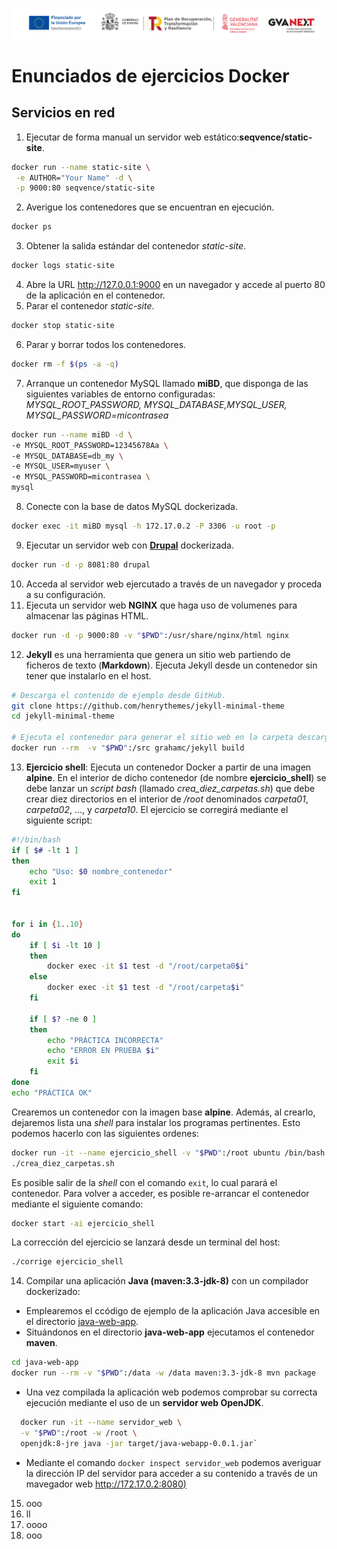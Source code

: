 ![Logotipos Fondos Next Generation](../imagenes/Logotipo_ME_FP_GV_FSE.png)
# Enunciados de ejercicios Docker
## Servicios en red
1. Ejecutar de forma manual un servidor web estático:**seqvence/static-site**.
```bash
docker run --name static-site \
 -e AUTHOR="Your Name" -d \
 -p 9000:80 seqvence/static-site
```
2. Averigue los contenedores que se encuentran en ejecución.
```bash
docker ps
```
3. Obtener la salida estándar del contenedor *static-site*.
```bash
docker logs static-site
```
4. Abre la URL http://127.0.0.1:9000 en un navegador y accede al puerto 80 de la aplicación en el contenedor.
5. Parar el contenedor *static-site*.
```bash
docker stop static-site
```
6. Parar y borrar todos los contenedores.
```bash
docker rm -f $(ps -a -q)
```
7. Arranque un contenedor MySQL llamado **miBD**, que disponga de las siguientes variables de entorno configuradas: *MYSQL_ROOT_PASSWORD, MYSQL_DATABASE,MYSQL_USER, MYSQL_PASSWORD=micontrasea*
```bash
docker run --name miBD -d \
-e MYSQL_ROOT_PASSWORD=12345678Aa \
-e MYSQL_DATABASE=db_my \
-e MYSQL_USER=myuser \
-e MYSQL_PASSWORD=micontrasea \
mysql
```
8. Conecte con la base de datos MySQL dockerizada.
```bash
docker exec -it miBD mysql -h 172.17.0.2 -P 3306 -u root -p
```
9.  Ejecutar un servidor web con **[Drupal](https://www.drupal.org/home)** dockerizada.
```bash
docker run -d -p 8081:80 drupal
```
10. Acceda al servidor web ejercutado a través de un navegador y proceda a su configuración.
11. Ejecuta un servidor web **NGINX** que haga uso de volumenes para almacenar las páginas HTML.
```bash
docker run -d -p 9000:80 -v "$PWD":/usr/share/nginx/html nginx
```
12. **Jekyll** es una herramienta que genera un sitio web partiendo de ficheros de texto (**Markdown**). Ejecuta Jekyll desde un contenedor sin tener que instalarlo en el host.
  ```bash
  # Descarga el contenido de ejemplo desde GitHub.
  git clone https://github.com/henrythemes/jekyll-minimal-theme
  cd jekyll-minimal-theme 
  
  # Ejecuta el contenedor para generar el sitio web en la carpeta descargada.
  docker run --rm  -v "$PWD":/src grahamc/jekyll build
  ``` 
13. **Ejercicio shell**: Ejecuta un contenedor Docker a partir de una imagen **alpine**. En el interior de dicho contenedor (de nombre **ejercicio_shell**) se debe lanzar un *script bash* (llamado *crea_diez_carpetas.sh*) que debe crear diez directorios en el interior de */root* denominados *carpeta01*, *carpeta02*, ..., y *carpeta10*. El ejercicio se corregirá mediante el siguiente script:
```bash
#!/bin/bash
if [ $# -lt 1 ]
then
    echo "Uso: $0 nombre_contenedor"
    exit 1
fi


for i in {1..10}
do
    if [ $i -lt 10 ]
    then
        docker exec -it $1 test -d "/root/carpeta0$i"
    else
        docker exec -it $1 test -d "/root/carpeta$i" 
    fi

    if [ $? -ne 0 ]
    then
        echo "PRÁCTICA INCORRECTA"
        echo "ERROR EN PRUEBA $i"
        exit $i
    fi
done
echo "PRÁCTICA OK"
```
Crearemos un contenedor con la imagen base **alpine**. Además, al crearlo, dejaremos lista una *shell* para instalar los programas pertinentes. Esto podemos hacerlo con las siguientes ordenes:
```bash
docker run -it --name ejercicio_shell -v "$PWD":/root ubuntu /bin/bash
./crea_diez_carpetas.sh
```
Es posible salir de la *shell* con el comando `exit`, lo cual parará el contenedor.
Para volver a acceder, es posible re-arrancar el contenedor mediante el siguiente comando:
```bash
docker start -ai ejercicio_shell
```
La corrección del ejercicio se lanzará desde un terminal del host:
```bash
./corrige ejercicio_shell
```
14. Compilar una aplicación **Java (maven:3.3-jdk-8)** con un compilador dockerizado:
  - Emplearemos el ccódigo de ejemplo de la aplicación Java accesible en el directorio  [java-web-app](./java-webapp/).
  - Situándonos en el directorio **java-web-app** ejecutamos el contenedor **maven**.
```bash
cd java-web-app
docker run --rm -v "$PWD":/data -w /data maven:3.3-jdk-8 mvn package
```
  - Una vez compilada la aplicación web podemos comprobar su correcta ejecución mediante el uso de un **servidor web OpenJDK**.
```bash
  docker run -it --name servidor_web \
  -v "$PWD":/root -w /root \
  openjdk:8-jre java -jar target/java-webapp-0.0.1.jar`
```
- Mediante el comando `docker inspect servidor_web` podemos averiguar la dirección IP del servidor para acceder a su contenido a través de un mavegador web [http://172.17.0.2:8080)](http://172.17.0.2:8080)
15.  ooo
16.  ll
17. oooo
18. ooo

  

